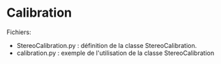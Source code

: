 # Calibration

Fichiers:
- StereoCalibration.py : définition de la classe StereoCalibration.
- calibration.py : exemple de l'utilisation de la classe StereoCalibration
